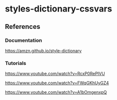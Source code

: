 # styles-dictionary-cssvars

## References

### Documentation

https://amzn.github.io/style-dictionary

### Tutorials

https://www.youtube.com/watch?v=RcxP0RePlVU

https://www.youtube.com/watch?v=FWqGKhUyGZ4

https://www.youtube.com/watch?v=A1bOmgenxpQ
